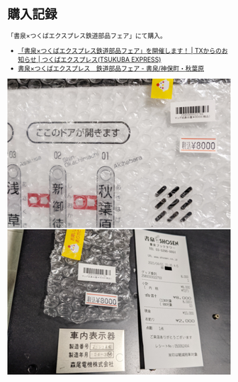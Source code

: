 # 購入記録
「書泉×つくばエクスプレス鉄道部品フェア」にて購入。

- [「書泉×つくばエクスプレス鉄道部品フェア」を開催します！ | TXからのお知らせ | つくばエクスプレス(TSUKUBA EXPRESS)](https://www.mir.co.jp/topics/2021/tx_14.html)
- [書泉×つくばエクスプレス　鉄道部品フェア - 書泉/神保町・秋葉原](https://www.shosen.co.jp/fair/155699/)

![購入記録](https://github.com/smdn/txline-map-display/blob/images/doc/misc/purchase-receipt_0.jpg)
![購入記録](https://github.com/smdn/txline-map-display/blob/images/doc/misc/purchase-receipt_1.jpg)